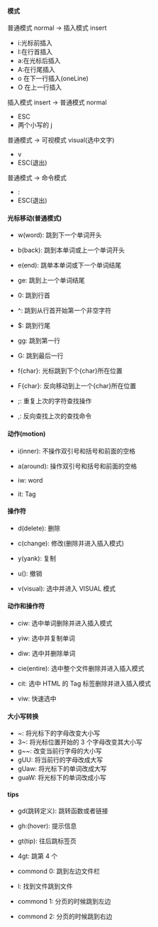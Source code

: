 #### 模式

普通模式 normal -> 插入模式 insert

- i:光标前插入
- I:在行首插入
- a:在光标后插入
- A:在行尾插入
- o 在下一行插入(oneLine)
- O 在上一行插入

插入模式 insert -> 普通模式 normal

- ESC
- 两个小写的 j

普通模式 -> 可视模式 visual(选中文字)

- v
- ESC(退出)

普通模式 -> 命令模式

- :
- ESC(退出)

#### 光标移动(普通模式)

- w(word): 跳到下一个单词开头
- b(back): 跳到本单词或上一个单词开头
- e(end): 跳单本单词或下一个单词结尾
- ge: 跳到上一个单词结尾

- 0: 跳到行首
- ^: 跳到从行首开始第一个非空字符
- $: 跳到行尾
- gg: 跳到第一行
- G: 跳到最后一行

- f{char}: 光标跳到下个{char}所在位置
- F{char}: 反向移动到上一个{char}所在位置
- ;: 重复上次的字符查找操作
- ,: 反向查找上次的查找命令

#### 动作(motion)

- i(inner): 不操作双引号和括号和前面的空格
- a(around): 操作双引号和括号和前面的空格

- iw: word
- it: Tag

#### 操作符

- d(delete): 删除
- c(change): 修改(删除并进入插入模式)
- y(yank): 复制
- u(): 撤销

- v(visual): 选中并进入 VISUAL 模式

#### 动作和操作符

- ciw: 选中单词删除并进入插入模式
- yiw: 选中并复制单词
- diw: 选中并删除单词

- cie(entire): 选中整个文件删除并进入插入模式

- cit: 选中 HTML 的 Tag 标签删除并进入插入模式

- viw: 快速选中

#### 大小写转换

- ~: 将光标下的字母改变大小写
- 3~: 将光标位置开始的 3 个字母改变其大小写
- g~~: 改变当前行字母的大小写
- gUU: 将当前行的字母改成大写
- gUaw: 将光标下的单词改成大写
- guaW: 将光标下的单词改成小写

#### tips

- gd(跳转定义): 跳转函数或者链接
- gh:(hover): 提示信息
- gt(tip): 往后跳标签页
- 4gt: 跳第 4 个

- commond 0: 跳到左边文件栏
- l: 找到文件跳到文件
- commond 1: 分页的时候跳到左边
- commond 2: 分页的时候跳到右边

